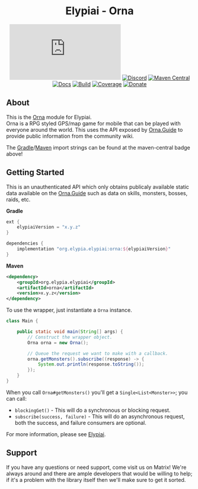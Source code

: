 <div align="center">

# Elypiai - Orna
[![Matrix]][matrix-community] [![Discord]][discord-guild] [![Maven Central]][maven-page] [![Docs]][documentation] [![Build]][gitlab] [![Coverage]][gitlab] [![Donate]][elypia-donate]
</div>

## About
This is the [Orna] module for Elypiai.  
Orna is a RPG styled GPS/map game for mobile that can be played with everyone around
the world. This uses the API exposed by [Orna.Guide] to provide public information from
the community wiki.

The [Gradle]/[Maven] import strings can be found at the maven-central badge above!

## Getting Started
This is an unauthenticated API which only obtains publicaly available static data
available on the [Orna.Guide] such as data on skills, monsters, bosses, raids, etc.

**Gradle**
```gradle
ext {
    elypiaiVersion = "x.y.z"
}

dependencies {
    implementation "org.elypia.elypiai:orna:${elypiaiVersion}"
}
```

**Maven**
```xml
<dependency>
    <groupId>org.elypia.elypiai</groupId>
    <artifactId>orna</artifactId>
    <version>x.y.z</version>
</dependency>
```

To use the wrapper, just instantiate a `Orna` instance.

```java
class Main {

    public static void main(String[] args) {
        // Construct the wrapper object.
        Orna orna = new Orna();

        // Queue the request we want to make with a callback.
        orna.getMonsters().subscribe((response) -> {
            System.out.println(response.toString());
        });
    }
}
```

When you call `Orna#getMonsters()` you'll get a `Single<List<Monster>>`; you can call:
* `blockingGet()` - This will do a synchronous or blocking request.
* `subscribe(success, failure)` - This will do an asynchronous request, both the success, and failure consumers are optional.

For more information, please see [Elypiai].

## Support
If you have any questions or need support, come visit us on Matrix! We're always around and there are
ample developers that would be willing to help; if it's a problem with the library itself then we'll
make sure to get it sorted.

[matrix-community]: https://matrix.to/#/+elypia:matrix.org "Matrix Invite"
[discord-guild]: https://discord.gg/hprGMaM "Discord Invite"
[maven-page]: https://search.maven.org/artifact/org.elypia.elypiai/cleverbot "Maven Central"
[documentation]: https://elypia.gitlab.io/elypiai/com/elypia/elypiai/cleverbot/package-summary.html "Documentation"
[gitlab]: https://gitlab.com/Elypia/elypiai/commits/master "Repository on GitLab"
[elypia-donate]: https://elypia.org/donate "Donate to Elypia"
[Gradle]: https://gradle.org/ "Depend via Gradle"
[Maven]: https://maven.apache.org/ "Depend via Maven"
[Orna]: https://playorna.com/
[Orna.Guide]: https://orna.guide/
[Elypiai]: https://gitlab.com/Elypia/elypiai "Elypiai Repository"

[Matrix]: https://img.shields.io/matrix/elypia:matrix.org?logo=matrix "Matrix Shield"
[Discord]: https://discord.com/api/guilds/184657525990359041/widget.png "Discord Shield"
[Maven Central]: https://img.shields.io/maven-central/v/org.elypia.elypiai/cleverbot "Download Shield"
[Docs]: https://img.shields.io/badge/docs-elypiai-blue.svg "Documentation Shield"
[Build]: https://gitlab.com/Elypia/elypiai/badges/master/pipeline.svg "GitLab Build Shield"
[Coverage]: https://gitlab.com/Elypia/elypiai/badges/master/coverage.svg "GitLab Coverage Shield"
[Donate]: https://img.shields.io/badge/donate-elypia-blueviolet "Donate Shield"
